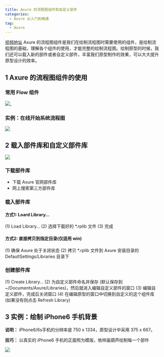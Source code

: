 ```yaml
---
title: Axure 的流程图组件和自定义部件
categories:
  - Axure 从入门到精通
tag:
  - Axure
---
```


[视频地址](http://www.jikexueyuan.com/course/1634.html)
Axure 的流程图组件是我们在绘制流程图时需要使用的组件，是绘制流程图的基础，理解各个组件的使用，才能完整的绘制流程图。绘制原型的时候，我们还可以载入新的部件或者自定义部件，丰富我们原型制作的效果，可以大大提升原型设计的效率。 

## 1 Axure 的流程图组件的使用
### 常用 Flow 组件
![](http://o7m5xjmtl.bkt.clouddn.com/1E4BAB28-350F-4556-A136-AF4B7C5CC196.png)、

### 实例：在线开始系统流程图
![](http://o7m5xjmtl.bkt.clouddn.com/E4E2C121-1C35-424D-BFC2-6DD2012A49DE.png)


## 2 载入部件库和自定义部件库
![](http://o7m5xjmtl.bkt.clouddn.com/B86202FD-0DF9-450D-950D-283AA40D7C02.png)

### 下载部件库
+ 下载 Axure 官网部件库
+ 网上搜索第三方部件库

### 载入部件库
#### 方式1: Loard Library…
(1)  Load Library…
(2) 选择下载好的 *.rplib 文件
(3) 完成

#### 方式2: 直接拷贝到指定目录(仅适用 win)
(1) 确保 Axure 处于关闭状态
(2) 拷贝 *.rplib 文件到 Axure 安装目录的 DefaultSettings/Libraries 目录下

### 创建部件库
(1) Create Library…
(2) 为自定义部件命名并保存 (默认保存到 ~/Documents/Axure/Libraries)，然后就进入编辑自定义部件的窗口
(3) 编辑自定义部件，完成后关闭窗口
(4) 在编辑原型的窗口中切换到自定义的这个组件库(如果没有则点击 Refresh Library)

## 3 实例：绘制 iPhone6 手机背景 
**说明：** iPhone6/6s手机的分辨率是 750 x 1334，原型设计中采用 375 x 667。

**技巧：**  以真实的 iPhone6 手机的正面照为模版，依样画葫芦绘制每一个部件

![](http://o7m5xjmtl.bkt.clouddn.com/535C3279-F420-407E-963A-74C41813E9CE.png)





